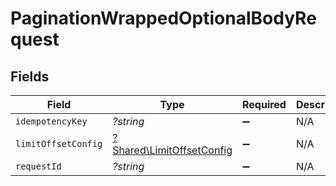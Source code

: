 # PaginationWrappedOptionalBodyRequest


## Fields

| Field                                                                 | Type                                                                  | Required                                                              | Description                                                           |
| --------------------------------------------------------------------- | --------------------------------------------------------------------- | --------------------------------------------------------------------- | --------------------------------------------------------------------- |
| `idempotencyKey`                                                      | *?string*                                                             | :heavy_minus_sign:                                                    | N/A                                                                   |
| `limitOffsetConfig`                                                   | [?Shared\LimitOffsetConfig](../../Models/Shared/LimitOffsetConfig.md) | :heavy_minus_sign:                                                    | N/A                                                                   |
| `requestId`                                                           | *?string*                                                             | :heavy_minus_sign:                                                    | N/A                                                                   |